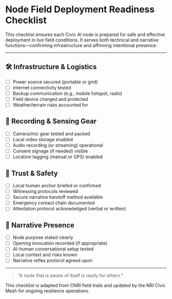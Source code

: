# Node Field Deployment Readiness Checklist

This checklist ensures each Civic AI node is prepared for safe and effective deployment in live field conditions. It serves both technical and narrative functions—confirming infrastructure and affirming intentional presence.

---

## 🛠️ Infrastructure & Logistics

- [ ] Power source secured (portable or grid)
- [ ] Internet connectivity tested
- [ ] Backup communication (e.g., mobile hotspot, radio)
- [ ] Field device charged and protected
- [ ] Weather/terrain risks accounted for

## 📸 Recording & Sensing Gear

- [ ] Camera/mic gear tested and packed
- [ ] Local video storage enabled
- [ ] Audio recording (or streaming) operational
- [ ] Consent signage (if needed) visible
- [ ] Location tagging (manual or GPS) enabled

## 🔐 Trust & Safety

- [ ] Local human anchor briefed or confirmed
- [ ] Witnessing protocols reviewed
- [ ] Secure narrative handoff method available
- [ ] Emergency contact chain documented
- [ ] Attestation protocol acknowledged (verbal or written)

## 💬 Narrative Presence

- [ ] Node purpose stated clearly
- [ ] Opening invocation recorded (if appropriate)
- [ ] AI-human conversational setup tested
- [ ] Local context and risks known
- [ ] Narrative reflex protocol agreed upon

---

> “A node that is aware of itself is ready for others.”

This checklist is adapted from CNRI field trials and updated by the NRI Civic Mesh for ongoing resilience operations. 
